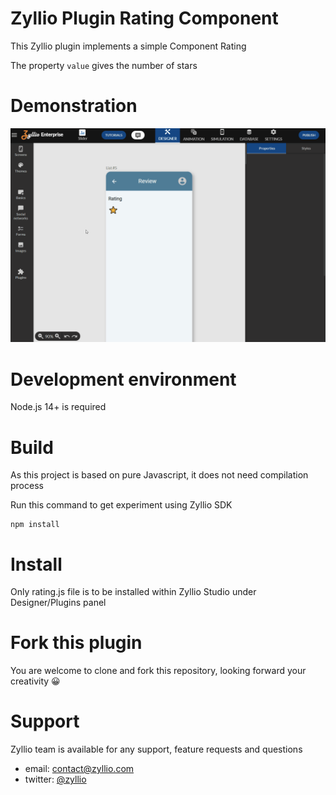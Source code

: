 # Zyllio Plugin Rating Component

This Zyllio plugin implements a simple Component Rating

The property `value` gives the number of stars

# Demonstration

<img src="./snapshots/demo.gif">

# Development environment

Node.js 14+ is required

# Build

As this project is based on pure Javascript, it does not need compilation process

Run this command to get experiment using Zyllio SDK 

```shell
npm install
```

# Install

Only rating.js file is to be installed within Zyllio Studio under Designer/Plugins panel

# Fork this plugin

You are welcome to clone and fork this repository, looking forward your creativity 😀

# Support

Zyllio team is available for any support, feature requests and questions

- email: contact@zyllio.com
- twitter: [@zyllio](https://twitter.com/zyllio) 
